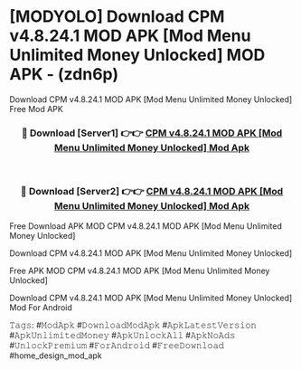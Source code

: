 # [MODYOLO] Download CPM v4.8.24.1 MOD APK [Mod Menu Unlimited Money Unlocked] MOD APK - (zdn6p)
Download CPM v4.8.24.1 MOD APK [Mod Menu Unlimited Money Unlocked] Free Mod APK

<div align="center">
<h3>🔴 Download [Server1] 👉👉 <a href="https://apk-comot.site?title=CPM_v4.8.24.1_MOD_APK_[Mod_Menu_Unlimited_Money_Unlocked]">CPM v4.8.24.1 MOD APK [Mod Menu Unlimited Money Unlocked] Mod Apk</a></h3><br>

<h3>🔴 Download [Server2] 👉👉 <a href="https://apk-comot.site?title=CPM_v4.8.24.1_MOD_APK_[Mod_Menu_Unlimited_Money_Unlocked]">CPM v4.8.24.1 MOD APK [Mod Menu Unlimited Money Unlocked] Mod Apk</a></h3>
</div>


Free Download APK MOD CPM v4.8.24.1 MOD APK [Mod Menu Unlimited Money Unlocked]

Download CPM v4.8.24.1 MOD APK [Mod Menu Unlimited Money Unlocked] 

Free APK MOD CPM v4.8.24.1 MOD APK [Mod Menu Unlimited Money Unlocked] 

Download CPM v4.8.24.1 MOD APK [Mod Menu Unlimited Money Unlocked] Mod For Android

𝚃𝚊𝚐𝚜: #𝙼𝚘𝚍𝙰𝚙𝚔 #𝙳𝚘𝚠𝚗𝚕𝚘𝚊𝚍𝙼𝚘𝚍𝙰𝚙𝚔 #𝙰𝚙𝚔𝙻𝚊𝚝𝚎𝚜𝚝𝚅𝚎𝚛𝚜𝚒𝚘𝚗 #𝙰𝚙𝚔𝚄𝚗𝚕𝚒𝚖𝚒𝚝𝚎𝚍𝙼𝚘𝚗𝚎𝚢 #𝙰𝚙𝚔𝚄𝚗𝚕𝚘𝚌𝚔𝙰𝚕𝚕 #𝙰𝚙𝚔𝙽𝚘𝙰𝚍𝚜 #𝚄𝚗𝚕𝚘𝚌𝚔𝙿𝚛𝚎𝚖𝚒𝚞𝚖 #𝙵𝚘𝚛𝙰𝚗𝚍𝚛𝚘𝚒𝚍 #𝙵𝚛𝚎𝚎𝙳𝚘𝚠𝚗𝚕𝚘𝚊𝚍 #home_design_mod_apk